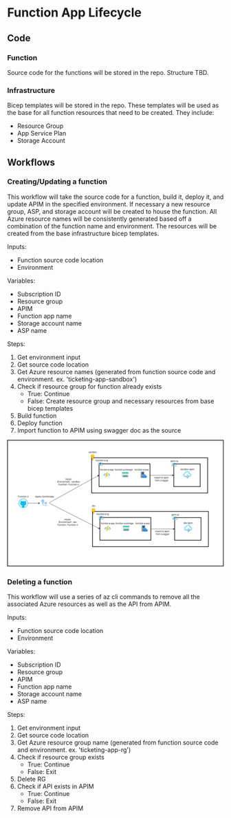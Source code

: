 # Function App Lifecycle

## Code

### Function

Source code for the functions will be stored in the repo. Structure TBD.

### Infrastructure
Bicep templates will be stored in the repo. These templates will be used as the base for all function resources that need to be created. They include:
- Resource Group
- App Service Plan
- Storage Account

## Workflows

### Creating/Updating a function

This workflow will take the source code for a function, build it, deploy it, and update APIM in the specified environment. If necessary a new resource group, ASP, and storage account will be created to house the function. All Azure resource names will be consistently generated based off a combination of the function name and environment. The resources will be created from the base infrastructure bicep templates.

Inputs:
- Function source code location
- Environment

Variables:
- Subscription ID
- Resource group
- APIM
- Function app name
- Storage account name
- ASP name

Steps:
1. Get environment input
2. Get source code location
3. Get Azure resource names (generated from function source code and environment. ex. 'ticketing-app-sandbox')
4. Check if resource group for function already exists
    - True: Continue
    - False: Create resource group and necessary resources from base bicep templates
5. Build function
6. Deploy function
7. Import function to APIM using swagger doc as the source

![Function App](./function-app.png)

### Deleting a function

This workflow will use a series of az cli commands to remove all the associated Azure resources as well as the API from APIM.

Inputs:
- Function source code location
- Environment

Variables:
- Subscription ID
- Resource group
- APIM
- Function app name
- Storage account name
- ASP name

Steps:
1. Get environment input
2. Get source code location
3. Get Azure resource group name (generated from function source code and environment. ex. 'ticketing-app-rg')
4. Check if resource group exists
    - True: Continue
    - False: Exit
5. Delete RG
6. Check if API exists in APIM
    - True: Continue
    - False: Exit
7. Remove API from APIM

